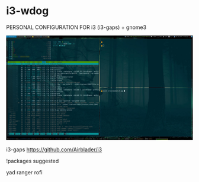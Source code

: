 # i3-wdog


PERSONAL CONFIGURATION FOR i3 (i3-gaps) + gnome3

![i3](/images/i3-screenshot_01.jpg)



i3-gaps https://github.com/Airblader/i3


!packages suggested

yad
ranger
rofi
